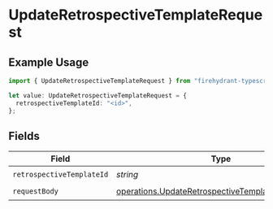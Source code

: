 # UpdateRetrospectiveTemplateRequest

## Example Usage

```typescript
import { UpdateRetrospectiveTemplateRequest } from "firehydrant-typescript-sdk/models/operations";

let value: UpdateRetrospectiveTemplateRequest = {
  retrospectiveTemplateId: "<id>",
};
```

## Fields

| Field                                                                                                                  | Type                                                                                                                   | Required                                                                                                               | Description                                                                                                            |
| ---------------------------------------------------------------------------------------------------------------------- | ---------------------------------------------------------------------------------------------------------------------- | ---------------------------------------------------------------------------------------------------------------------- | ---------------------------------------------------------------------------------------------------------------------- |
| `retrospectiveTemplateId`                                                                                              | *string*                                                                                                               | :heavy_check_mark:                                                                                                     | N/A                                                                                                                    |
| `requestBody`                                                                                                          | [operations.UpdateRetrospectiveTemplateRequestBody](../../models/operations/updateretrospectivetemplaterequestbody.md) | :heavy_check_mark:                                                                                                     | N/A                                                                                                                    |